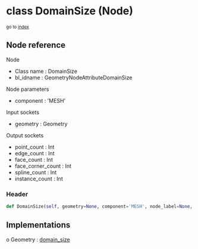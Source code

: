 # class DomainSize (Node)

<sub>go to [index](/docs/index.md)</sub>

## Node reference

Node
 - Class name : DomainSize
 - bl_idname : GeometryNodeAttributeDomainSize

Node parameters
 - component : 'MESH'

Input sockets
 - geometry : Geometry

Output sockets
 - point_count : Int
 - edge_count : Int
 - face_count : Int
 - face_corner_count : Int
 - spline_count : Int
 - instance_count : Int

### Header

``` python
def DomainSize(self, geometry=None, component='MESH', node_label=None, node_color=None):
```

## Implementations

o Geometry : [domain_size](/docs/GeoNodes_classes/Geometry.md#domain_size) 

